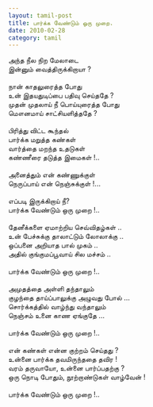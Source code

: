 ```yaml
---
layout: tamil-post
title: பார்க்க வேண்டும் ஒரு முறை.
date: 2010-02-28
category: tamil
---
```


அந்த நீல நிற மேலாடை<br />
இன்னும் வைத்திருக்கிறாயா ? <br />
<br />
நான் காதலுரைத்த போது<br />
உன் இதயதுடிப்பை பதிவு செய்ததே ? <br />
முதன் முதலாய் நீ பொய்யுரைத்த போது<br />
மௌனமாய் சாட்சியளித்ததே ? <br />
<br />
பிரித்து விட்ட கூந்தல்<br />
பார்க்க மறுத்த கண்கள் <br />
வார்த்தை மறந்த உதடுகள் <br />
கண்ணீரை தடுத்த இமைகள் !..<br />
<br />
அனைத்தும் என் கண்ணுக்குள்<br />
நெருப்பாய் என் நெஞ்சுக்குள் !...<br />
<br />
எப்படி இருக்கிறாய் நீ?<br />
பார்க்க வேண்டும் ஒரு முறை !..<br />
<br />
தேனீக்களை ஏமாற்றிய செவ்விதழ்கள் ..<br />
உன் பேச்சுக்கு தாலாட்டும் லோலாக்கு ..<br />
ஒப்பனை அறியாத பால் முகம் ..<br />
அதில் குங்குமப்பூவாய் சில மச்சம் ..<br />
<br />
பார்க்க வேண்டும் ஒரு முறை !..<br />
<br />
அமுதத்தை அள்ளி தந்தாலும்<br />
குழந்தை தாய்ப்பாலுக்கு அழுவது போல் ...<br />
சொர்க்கத்தில் வாழ்ந்து வந்தாலும்<br />
நெஞ்சம் உனை காண ஏங்குதே ...<br />
<br />
பார்க்க வேண்டும் ஒரு முறை !..<br />
<br />
என் கண்கள் என்ன குற்றம் செய்தது ?<br />
உன்னை பார்க்க தவமிருந்ததை தவிர !<br />
வரம் தருவாயோ, உன்னை பார்ப்பதற்கு ?<br />
ஒரு நொடி போதும், நூற்றாண்டுகள் வாழ்வேன் !<br />
<br />
பார்க்க வேண்டும் ஒரு முறை !..<br />
<br />